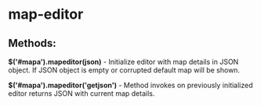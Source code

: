 map-editor
==========

<h2>Methods:</h2>
<strong>$('#mapa').mapeditor(json)</strong> - Initialize editor with map details in JSON object. If JSON object is empty or corrupted default map will be shown.

<strong>$('#mapa').mapeditor('getjson')</strong> - Method invokes on previously initialized editor returns JSON with current map details.
